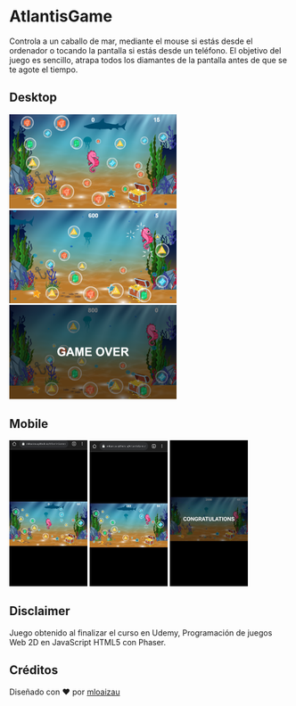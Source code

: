 # AtlantisGame

Controla a un caballo de mar, mediante el mouse si estás desde el ordenador o tocando la pantalla si estás desde un teléfono. El objetivo del juego es sencillo, atrapa todos los diamantes de la pantalla antes de que se te agote el tiempo.

## Desktop
<div>
<img width="300px"  src="https://github.com/mloaizau/AtlantisGame/blob/master/docs/demo1.png?raw=true" />
<img width="300px"  src="https://github.com/mloaizau/AtlantisGame/blob/master/docs/demo2.png?raw=true" />
<img width="300px"  src="https://github.com/mloaizau/AtlantisGame/blob/master/docs/gameover.png?raw=true" />
</div>
  
## Mobile
<div>
<img width="140px"  src="https://github.com/mloaizau/AtlantisGame/blob/master/docs/mob-demo1.png?raw=true" />
<img width="140px"  src="https://github.com/mloaizau/AtlantisGame/blob/master/docs/mob-demo2.png?raw=true" />
<img width="140px"  src="https://github.com/mloaizau/AtlantisGame/blob/master/docs/mob-demo3.png?raw=true" />
</div>

## Disclaimer

Juego obtenido al finalizar el curso en Udemy, Programación de juegos Web 2D en JavaScript HTML5 con Phaser.

## Créditos

Diseñado con ♥️ por [mloaizau](https://github.com/mloaizau)
